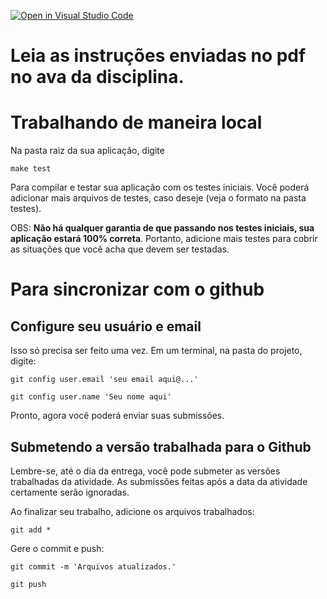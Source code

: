 [![Open in Visual Studio Code](https://classroom.github.com/assets/open-in-vscode-718a45dd9cf7e7f842a935f5ebbe5719a5e09af4491e668f4dbf3b35d5cca122.svg)](https://classroom.github.com/online_ide?assignment_repo_id=12668475&assignment_repo_type=AssignmentRepo)
# Leia as instruções enviadas no pdf no ava da disciplina.

# Trabalhando de maneira local
Na pasta raiz da sua aplicação, digite 

```make test```

Para compilar e testar sua aplicação com os testes iniciais. Você poderá adicionar mais arquivos de testes, caso deseje (veja o formato na pasta testes).

OBS: **Não há qualquer garantia de que passando nos testes iniciais, sua aplicação estará 100% correta**. Portanto, adicione mais testes para cobrir as situações que você acha que devem ser testadas.

# Para sincronizar com o github
## Configure seu usuário e email
Isso só precisa ser feito uma vez.
Em um terminal, na pasta do projeto, digite:

```git config user.email 'seu email aqui@...'```

```git config user.name 'Seu nome aqui'```

Pronto, agora você poderá enviar suas submissões.

## Submetendo a versão trabalhada para o Github
Lembre-se, até o dia da entrega, você pode submeter as versões trabalhadas da atividade. As submissões feitas após a data da atividade certamente serão ignoradas. 

Ao finalizar seu trabalho, adicione os arquivos trabalhados:

```
git add *
```

Gere o commit e push:

```
git commit -m 'Arquivos atualizados.'
```

```
git push
```
